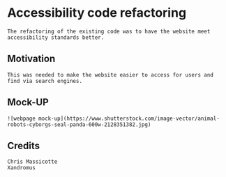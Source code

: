 # Accessibility code refactoring

    The refactoring of the existing code was to have the website meet accessibility standards better.

## Motivation

    This was needed to make the website easier to access for users and find via search engines.

## Mock-UP

    ![webpage mock-up](https://www.shutterstock.com/image-vector/animal-robots-cyborgs-seal-panda-600w-2128351382.jpg)

## Credits

    Chris Massicotte
    Xandromus